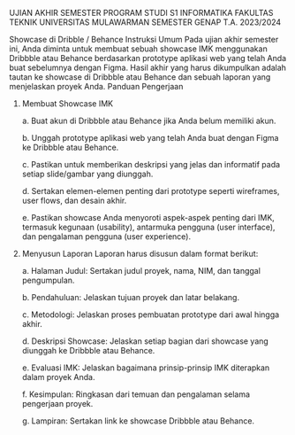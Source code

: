UJIAN AKHIR SEMESTER
PROGRAM STUDI S1 INFORMATIKA
FAKULTAS TEKNIK UNIVERSITAS MULAWARMAN
SEMESTER GENAP T.A. 2023/2024

Showcase di Dribble / Behance
Instruksi Umum
Pada ujian akhir semester ini, Anda diminta untuk membuat sebuah showcase IMK menggunakan
Dribbble atau Behance berdasarkan prototype aplikasi web yang telah Anda buat sebelumnya dengan
Figma. Hasil akhir yang harus dikumpulkan adalah tautan ke showcase di Dribbble atau Behance dan
sebuah laporan yang menjelaskan proyek Anda.
Panduan Pengerjaan
1. Membuat Showcase IMK
   
   a. Buat akun di Dribbble atau Behance jika Anda belum memiliki akun.

   b. Unggah prototype aplikasi web yang telah Anda buat dengan Figma ke Dribbble atau Behance.

   c. Pastikan untuk memberikan deskripsi yang jelas dan informatif pada setiap slide/gambar yang
      diunggah.

   d. Sertakan elemen-elemen penting dari prototype seperti wireframes, user flows, dan desain
      akhir.

   e. Pastikan showcase Anda menyoroti aspek-aspek penting dari IMK, termasuk kegunaan
      (usability), antarmuka pengguna (user interface), dan pengalaman pengguna (user experience).
2. Menyusun Laporan
Laporan harus disusun dalam format berikut:

   a. Halaman Judul: Sertakan judul proyek, nama, NIM, dan tanggal pengumpulan.

   b. Pendahuluan: Jelaskan tujuan proyek dan latar belakang.

   c. Metodologi: Jelaskan proses pembuatan prototype dari awal hingga akhir.

   d. Deskripsi Showcase: Jelaskan setiap bagian dari showcase yang diunggah ke Dribbble atau
      Behance.

   e. Evaluasi IMK: Jelaskan bagaimana prinsip-prinsip IMK diterapkan dalam proyek Anda.

   f. Kesimpulan: Ringkasan dari temuan dan pengalaman selama pengerjaan proyek.

   g. Lampiran: Sertakan link ke showcase Dribbble atau Behance.
